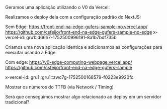 Geramos uma aplicação utilizando o V0 da Vercel:

Realizamos o deploy dela com a configuração padrão do NextJS:

Sem Edge:
https://front-end-na-edge-gufers-sample-no.vercel.app/
https://github.com/csfeijo/front-end-na-edge-gufers-sample-no-edge
x-vercel-id: gru1::d66h7-1752500996191-8a1b7bdf735b

Criamos uma nova aplicação identica e adicionamos as configurações para executar usando a Edge:

Com edge:
https://v0-edge-computing-webpage.vercel.app/
https://github.com/csfeijo/front-end-na-edge-gufers-sample

x-vercel-id: gru1::gru1::zwc7g-1752500168579-f0223e9920fc


Mostrar os números do TTFB (via Network / Timing)


Será que conseguimos mostrar algo relacionado ao deploy em um servidor tradicional?